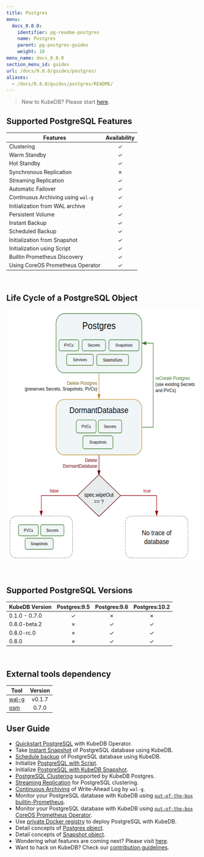 ```yaml
---
title: Postgres
menu:
  docs_0.8.0:
    identifier: pg-readme-postgres
    name: Postgres
    parent: pg-postgres-guides
    weight: 10
menu_name: docs_0.8.0
section_menu_id: guides
url: /docs/0.8.0/guides/postgres/
aliases:
  - /docs/0.8.0/guides/postgres/README/
---
```


> New to KubeDB? Please start [here](/docs/concepts/README.md).

## Supported PostgreSQL Features

|Features                                                | Availability |
|------------------------------------------------------- |:------------:|
|Clustering                                              | &#10003;     |
|Warm Standby                                            | &#10003;     |
|Hot Standby                                             | &#10003;     |
|Synchronous Replication                                 | &#10007;     |
|Streaming Replication                                   | &#10003;     |
|Automatic Failover                                      | &#10003;     |
|Continuous Archiving using `wal-g`                      | &#10003;     |
|Initialization from WAL archive                         | &#10003;     |
|Persistent Volume                                       | &#10003;     |
|Instant Backup                                          | &#10003;     |
|Scheduled Backup                                        | &#10003;     |
|Initialization from Snapshot                            | &#10003;     |
|Initialization using Script                             | &#10003;     |
|Builtin Prometheus Discovery                            | &#10003;     |
|Using CoreOS Prometheus Operator                        | &#10003;     |

<br/>

## Life Cycle of a PostgreSQL Object

<p align="center">
  <img alt="lifecycle"  src="/docs/images/postgres/lifecycle.png" width="600" height="660">
</p>

<br/>

## Supported PostgreSQL Versions

| KubeDB Version | Postgres:9.5 | Postgres:9.6 | Postgres:10.2 |
|----------------|:------------:|:------------:|:-------------:|
| 0.1.0 - 0.7.0  | &#10003;     | &#10007;     | &#10007;      |
| 0.8.0-beta.2   | &#10007;     | &#10003;     | &#10003;      |
| 0.8.0-rc.0     | &#10007;     | &#10003;     | &#10003;      |
| 0.8.0          | &#10007;     | &#10003;     | &#10003;      |

<br/>

## External tools dependency

|Tool                                      |Version  |
|------------------------------------------|:-------:|
|[wal-g](https://github.com/wal-g/wal-g)   | v0.1.7  |
|[osm](https://github.com/appscode/osm)    | 0.7.0   |

## User Guide

- [Quickstart PostgreSQL](/docs/guides/postgres/quickstart/quickstart.md) with KubeDB Operator.
- Take [Instant Snapshot](/docs/guides/postgres/snapshot/instant_backup.md) of PostgreSQL database using KubeDB.
- [Schedule backup](/docs/guides/postgres/snapshot/scheduled_backup.md) of PostgreSQL database using KubeDB.
- Initialize [PostgreSQL with Script](/docs/guides/postgres/initialization/script_source.md).
- Initialize [PostgreSQL with KubeDB Snapshot](/docs/guides/postgres/initialization/snapshot_source.md).
- [PostgreSQL Clustering](/docs/guides/postgres/clustering/ha_cluster.md) supported by KubeDB Postgres.
- [Streaming Replication](/docs/guides/postgres/clustering/streaming_replication.md) for PostgreSQL clustering.
- [Continuous Archiving](/docs/guides/postgres/snapshot/continuous_archiving.md) of Write-Ahead Log by `wal-g`.
- Monitor your PostgreSQL database with KubeDB using [`out-of-the-box` builtin-Prometheus](/docs/guides/postgres/monitoring/using-builtin-prometheus.md).
- Monitor your PostgreSQL database with KubeDB using [`out-of-the-box` CoreOS Prometheus Operator](/docs/guides/postgres/monitoring/using-coreos-prometheus-operator.md).
- Use [private Docker registry](/docs/guides/postgres/private-registry/using-private-registry.md) to deploy PostgreSQL with KubeDB.
- Detail concepts of [Postgres object](/docs/concepts/databases/postgres.md).
- Detail concepts of [Snapshot object](/docs/concepts/snapshot.md).
- Wondering what features are coming next? Please visit [here](/docs/roadmap.md).
- Want to hack on KubeDB? Check our [contribution guidelines](/docs/CONTRIBUTING.md).

